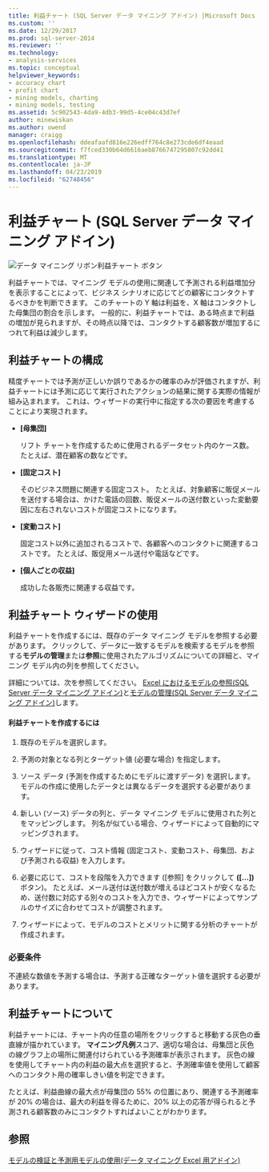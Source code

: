 ```yaml
---
title: 利益チャート (SQL Server データ マイニング アドイン) |Microsoft Docs
ms.custom: ''
ms.date: 12/29/2017
ms.prod: sql-server-2014
ms.reviewer: ''
ms.technology:
- analysis-services
ms.topic: conceptual
helpviewer_keywords:
- accuracy chart
- profit chart
- mining models, charting
- mining models, testing
ms.assetid: 5c902543-4da9-4db3-99d5-4ce04c43d7ef
author: minewiskan
ms.author: owend
manager: craigg
ms.openlocfilehash: ddeafaafd816e226edff764c8e273cde6df4eaad
ms.sourcegitcommit: f7fced330b64d6616aeb8766747295807c92dd41
ms.translationtype: MT
ms.contentlocale: ja-JP
ms.lasthandoff: 04/23/2019
ms.locfileid: "62748456"
---
```

# <a name="profit-chart-sql-server-data-mining-add-ins"></a>利益チャート (SQL Server データ マイニング アドイン)
  ![データ マイニング リボン利益チャート ボタン](media/dmc-profitchart.gif "データ マイニング リボンの利益チャート ボタン")  
  
 利益チャートでは、マイニング モデルの使用に関連して予測される利益増加分を表示することによって、ビジネス シナリオに応じてどの顧客にコンタクトするべきかを判断できます。 このチャートの Y 軸は利益を、X 軸はコンタクトした母集団の割合を示します。 一般的に、利益チャートでは、ある時点まで利益の増加が見られますが、その時点以降では、コンタクトする顧客数が増加するにつれて利益は減少します。  
  
## <a name="configuring-the-profit-chart"></a>利益チャートの構成  
 精度チャートでは予測が正しいか誤りであるかの確率のみが評価されますが、利益チャートには予測に応じて実行されたアクションの結果に関する実際の情報が組み込まれます。 これは、ウィザードの実行中に指定する次の要因を考慮することにより実現されます。  
  
-   **[母集団]**  
  
     リフト チャートを作成するために使用されるデータセット内のケース数。 たとえば、潜在顧客の数などです。  
  
-   **[固定コスト]**  
  
     そのビジネス問題に関連する固定コスト。 たとえば、対象顧客に販促メールを送付する場合は、かけた電話の回数、販促メールの送付数といった変動要因に左右されないコストが固定コストになります。  
  
-   **[変動コスト]**  
  
     固定コスト以外に追加されるコストで、各顧客へのコンタクトに関連するコストです。 たとえば、販促用メール送付や電話などです。  
  
-   **[個人ごとの収益]**  
  
     成功した各販売に関連する収益です。  
  
## <a name="using-the-profit-chart-wizard"></a>利益チャート ウィザードの使用  
 利益チャートを作成するには、既存のデータ マイニング モデルを参照する必要があります。 クリックして、データに一致するモデルを検索するモデルを参照する**モデルの管理**または**参照**に使用されたアルゴリズムについての詳細と、マイニング モデル内の列を参照してください。  
  
 詳細については、次を参照してください。 [Excel におけるモデルの参照&#40;SQL Server データ マイニング アドイン&#41;](browsing-models-in-excel-sql-server-data-mining-add-ins.md)と[モデルの管理&#40;SQL Server データ マイニング アドイン&#41;](manage-models-sql-server-data-mining-add-ins.md)します。  
  
#### <a name="to-create-a-profit-chart"></a>利益チャートを作成するには  
  
1.  既存のモデルを選択します。  
  
2.  予測の対象となる列とターゲット値 (必要な場合) を指定します。  
  
3.  ソース データ (予測を作成するためにモデルに渡すデータ) を選択します。 モデルの作成に使用したデータとは異なるデータを選択する必要があります。  
  
4.  新しい (ソース) データの列と、データ マイニング モデルに使用された列とをマッピングします。 列名が似ている場合、ウィザードによって自動的にマッピングされます。  
  
5.  ウィザードに従って、コスト情報 (固定コスト、変動コスト、母集団、および予測される収益) を入力します。  
  
6.  必要に応じて、コストを段階を入力できます ([参照] をクリックして **([...])** ボタン)。 たとえば、メール送付は送付数が増えるほどコストが安くなるため、送付数に対応する別々のコストを入力でき、ウィザードによってサンプルのサイズに合わせてコストが調整されます。  
  
7.  ウィザードによって、モデルのコストとメリットに関する分析のチャートが作成されます。  
  
### <a name="requirements"></a>必要条件  
 不連続な数値を予測する場合は、予測する正確なターゲット値を選択する必要があります。  
  
## <a name="understanding-the-profit-chart"></a>利益チャートについて  
 利益チャートには、チャート内の任意の場所をクリックすると移動する灰色の垂直線が描かれています。 **マイニング凡例**スコア、適切な場合は、母集団と灰色の線グラフ上の場所に関連付けられている予測確率が表示されます。 灰色の線を使用してチャート内の利益の最大点を選択すると、予測確率値を使用して顧客へのコンタクト用の確率しきい値を判定できます。  
  
 たとえば、利益曲線の最大点が母集団の 55% の位置にあり、関連する予測確率が 20% の場合は、最大の利益を得るために、20% 以上の応答が得られると予測される顧客数のみにコンタクトすればよいことがわかります。  
  
## <a name="see-also"></a>参照  
 [モデルの検証と予測用モデルの使用&#40;データ マイニング Excel 用アドイン&#41;](validating-models-and-using-models-for-prediction-data-mining-add-ins-for-excel.md)  
  
  
